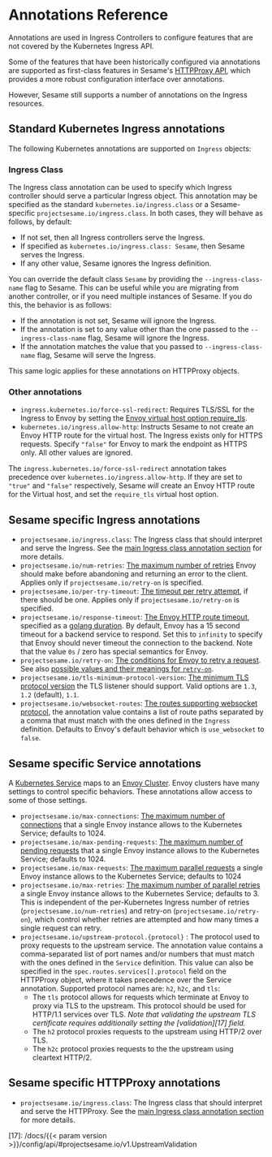 # Annotations Reference

<div id="toc" class="navigation"></div>

Annotations are used in Ingress Controllers to configure features that are not covered by the Kubernetes Ingress API.

Some of the features that have been historically configured via annotations are supported as first-class features in Sesame's [HTTPProxy API][15], which provides a more robust configuration interface over
annotations.

However, Sesame still supports a number of annotations on the Ingress resources.

## Standard Kubernetes Ingress annotations

The following Kubernetes annotations are supported on `Ingress` objects:

### Ingress Class

The Ingress class annotation can be used to specify which Ingress controller should serve a particular Ingress object.
This annotation may be specified as the standard `kubernetes.io/ingress.class` or a Sesame-specific `projectsesame.io/ingress.class`.
In both cases, they will behave as follows, by default:

* If not set, then all Ingress controllers serve the Ingress.
* If specified as `kubernetes.io/ingress.class: Sesame`, then Sesame serves the Ingress.
* If any other value, Sesame ignores the Ingress definition.

You can override the default class `Sesame` by providing the `--ingress-class-name` flag to Sesame. 
This can be useful while you are migrating from another controller, or if you need multiple instances of Sesame.
If you do this, the behavior is as follows:
* If the annotation is not set, Sesame will ignore the Ingress.
* If the annotation is set to any value other than the one passed to the `--ingress-class-name` flag, Sesame will ignore the Ingress.
* If the annotation matches the value that you passed to `--ingress-class-name` flag, Sesame will serve the Ingress.

This same logic applies for these annotations on HTTPProxy objects.

### Other annotations 

 - `ingress.kubernetes.io/force-ssl-redirect`: Requires TLS/SSL for the Ingress to Envoy by setting the [Envoy virtual host option require_tls][16].
 - `kubernetes.io/ingress.allow-http`: Instructs Sesame to not create an Envoy HTTP route for the virtual host. The Ingress exists only for HTTPS requests. Specify `"false"` for Envoy to mark the endpoint as HTTPS only. All other values are ignored.

The `ingress.kubernetes.io/force-ssl-redirect` annotation takes precedence over `kubernetes.io/ingress.allow-http`. If they are set to `"true"` and `"false"` respectively, Sesame *will* create an Envoy HTTP route for the Virtual host, and set the `require_tls` virtual host option.

## Sesame specific Ingress annotations

 - `projectsesame.io/ingress.class`: The Ingress class that should interpret and serve the Ingress. See the [main Ingress class annotation section](#ingress-class) for more details.
 - `projectsesame.io/num-retries`: [The maximum number of retries][1] Envoy should make before abandoning and returning an error to the client. Applies only if `projectsesame.io/retry-on` is specified.
 - `projectsesame.io/per-try-timeout`: [The timeout per retry attempt][2], if there should be one. Applies only if `projectsesame.io/retry-on` is specified.
 - `projectsesame.io/response-timeout`: [The Envoy HTTP route timeout][3], specified as a [golang duration][4]. By default, Envoy has a 15 second timeout for a backend service to respond. Set this to `infinity` to specify that Envoy should never timeout the connection to the backend. Note that the value `0s` / zero has special semantics for Envoy.
 - `projectsesame.io/retry-on`: [The conditions for Envoy to retry a request][5]. See also [possible values and their meanings for `retry-on`][6].
 - `projectsesame.io/tls-minimum-protocol-version`: [The minimum TLS protocol version][7] the TLS listener should support. Valid options are `1.3`, `1.2` (default), `1.1`.
 - `projectsesame.io/websocket-routes`: [The routes supporting websocket protocol][8], the annotation value contains a list of route paths separated by a comma that must match with the ones defined in the `Ingress` definition. Defaults to Envoy's default behavior which is `use_websocket` to `false`.

## Sesame specific Service annotations

A [Kubernetes Service][9] maps to an [Envoy Cluster][10]. Envoy clusters have many settings to control specific behaviors. These annotations allow access to some of those settings.

- `projectsesame.io/max-connections`: [The maximum number of connections][11] that a single Envoy instance allows to the Kubernetes Service; defaults to 1024.
- `projectsesame.io/max-pending-requests`: [The maximum number of pending requests][13] that a single Envoy instance allows to the Kubernetes Service; defaults to 1024.
- `projectsesame.io/max-requests`: [The maximum parallel requests][13] a single Envoy instance allows to the Kubernetes Service; defaults to 1024
- `projectsesame.io/max-retries`: [The maximum number of parallel retries][14] a single Envoy instance allows to the Kubernetes Service; defaults to 3. This is independent of the per-Kubernetes Ingress number of retries (`projectsesame.io/num-retries`) and retry-on (`projectsesame.io/retry-on`), which control whether retries are attempted and how many times a single request can retry.
- `projectsesame.io/upstream-protocol.{protocol}` : The protocol used to proxy requests to the upstream service.
  The annotation value contains a comma-separated list of port names and/or numbers that must match with the ones defined in the `Service` definition.
  This value can also be specified in the `spec.routes.services[].protocol` field on the HTTPProxy object, where it takes precedence over the Service annotation.
  Supported protocol names are: `h2`, `h2c`, and `tls`:
  - The `tls` protocol allows for requests which terminate at Envoy to proxy via TLS to the upstream.
    This protocol should be used for HTTP/1.1 services over TLS.
    _Note that validating the upstream TLS certificate requires additionally setting the [validation][17] field._
  - The `h2` protocol proxies requests to the upstream using HTTP/2 over TLS.
  - The `h2c` protocol proxies requests to the the upstream using cleartext HTTP/2.

## Sesame specific HTTPProxy annotations
- `projectsesame.io/ingress.class`: The Ingress class that should interpret and serve the HTTPProxy. See the [main Ingress class annotation section](#ingress-class) for more details.

[1]: https://www.envoyproxy.io/docs/envoy/latest/configuration/http/http_filters/router_filter#config-http-filters-router-x-envoy-max-retries
[2]: https://www.envoyproxy.io/docs/envoy/latest/api-v3/config/route/v3/route_components.proto#envoy-v3-api-field-config-route-v3-retrypolicy-retry-on
[3]: https://www.envoyproxy.io/docs/envoy/latest/api-v3/config/route/v3/route_components.proto#envoy-v3-api-field-config-route-v3-routeaction-timeout
[4]: https://golang.org/pkg/time/#ParseDuration
[5]: https://www.envoyproxy.io/docs/envoy/latest/api-v3/config/route/v3/route_components.proto#envoy-v3-api-field-config-route-v3-retrypolicy-retry-on
[6]: https://www.envoyproxy.io/docs/envoy/latest/configuration/http/http_filters/router_filter#config-http-filters-router-x-envoy-retry-on
[7]: https://www.envoyproxy.io/docs/envoy/latest/api-v3/extensions/transport_sockets/tls/v3/common.proto.html#extensions-transport-sockets-tls-v3-tlsparameters
[8]: https://www.envoyproxy.io/docs/envoy/latest/api-v3/config/route/v3/route_components.proto#envoy-v3-api-field-config-route-v3-routeaction-upgrade-configs
[9]: https://kubernetes.io/docs/concepts/services-networking/service/
[10]: https://www.envoyproxy.io/docs/envoy/latest/intro/arch_overview/intro/terminology
[11]: https://www.envoyproxy.io/docs/envoy/latest/api-v3/config/cluster/v3/circuit_breaker.proto#envoy-v3-api-field-config-cluster-v3-circuitbreakers-thresholds-max-connections
[12]: https://www.envoyproxy.io/docs/envoy/latest/api-v3/config/cluster/v3/circuit_breaker.proto#envoy-v3-api-field-config-cluster-v3-circuitbreakers-thresholds-max-pending-requests
[13]: https://www.envoyproxy.io/docs/envoy/latest/api-v3/config/cluster/v3/circuit_breaker.proto#envoy-v3-api-field-config-cluster-v3-circuitbreakers-thresholds-max-requests
[14]: https://www.envoyproxy.io/docs/envoy/latest/api-v3/config/cluster/v3/circuit_breaker.proto#envoy-v3-api-field-config-cluster-v3-circuitbreakers-thresholds-max-retries
[15]: fundamentals.md
[16]: https://www.envoyproxy.io/docs/envoy/latest/api-v3/config/route/v3/route_components.proto#envoy-v3-api-field-config-route-v3-virtualhost-require-tls
[17]: /docs/{{< param version >}}/config/api/#projectsesame.io/v1.UpstreamValidation
